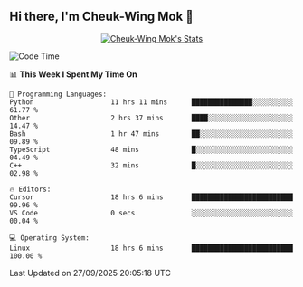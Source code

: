 ## Hi there, I'm Cheuk-Wing Mok 👋

<!--
**mozro0327/mozro0327** is a ✨ _special_ ✨ repository because its `README.md` (this file) appears on your GitHub profile.

Here are some ideas to get you started:

- 🔭 I’m currently working on ...
- 🌱 I’m currently learning ...
- 👯 I’m looking to collaborate on ...
- 🤔 I’m looking for help with ...
- 💬 Ask me about ...
- 📫 How to reach me: ...
- 😄 Pronouns: ...
- ⚡ Fun fact: ...
-->

<p align="center">
  <a href="https://github.com/mozro0327" class="rich-diff-level-one">
    <img src="https://github-readme-stats.vercel.app/api?username=mozro0327&title_color=333&text_color=777" alt="Cheuk-Wing Mok's Stats" >
    <!-- &hide=issues
    <img src="https://github-readme-stats.vercel.app/api?username=mozro0327&hide=issues&title_color=333&text_color=777" alt="Cheuk-Wing Mok's Stats" >
    -->
  </a>
</p>

<!--START_SECTION:waka-->
![Code Time](http://img.shields.io/badge/Code%20Time-3%2C887%20hrs%2051%20mins-blue)

📊 **This Week I Spent My Time On** 

```text
💬 Programming Languages: 
Python                   11 hrs 11 mins      ███████████████░░░░░░░░░░   61.77 % 
Other                    2 hrs 37 mins       ████░░░░░░░░░░░░░░░░░░░░░   14.47 % 
Bash                     1 hr 47 mins        ██░░░░░░░░░░░░░░░░░░░░░░░   09.89 % 
TypeScript               48 mins             █░░░░░░░░░░░░░░░░░░░░░░░░   04.49 % 
C++                      32 mins             █░░░░░░░░░░░░░░░░░░░░░░░░   02.98 % 

🔥 Editors: 
Cursor                   18 hrs 6 mins       █████████████████████████   99.96 % 
VS Code                  0 secs              ░░░░░░░░░░░░░░░░░░░░░░░░░   00.04 % 

💻 Operating System: 
Linux                    18 hrs 6 mins       █████████████████████████   100.00 % 
```


 Last Updated on 27/09/2025 20:05:18 UTC
<!--END_SECTION:waka-->
